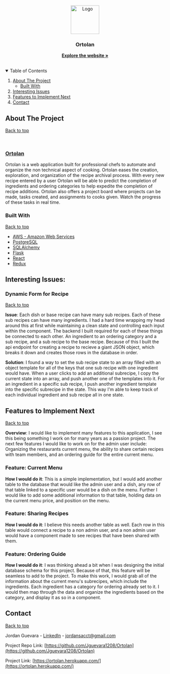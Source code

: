 <br />
<p align="center">
  <a href="https://ortolan.herokuapp.com/">
    <img src="https://raw.githubusercontent.com/Jguevara1208/Ortloan-photos/c917f7f440f77cc45e71c4ae4843a6bb93ae2c3f/orto-logo.svg?token=AR27E63IHZOGHRLYQQJAKYTBPLKUW" alt="Logo" width="90" height="90">
  </a>

  <h3 align="center">Ortolan</h3>

  <p align="center">
    <a href="https://ortolan.herokuapp.com/" target="_blank"><strong>Explore the website »</strong></a>
    <br />
    <br />
  </p>
</p>



<!-- TABLE OF CONTENTS -->
<details open="open">
  <summary id="table-of-contents">Table of Contents</summary>
  <ol>
    <li>
      <a href="#about-the-project">About The Project</a>
      <ul>
        <li><a href="#built-with">Built With</a></li>
      </ul>
    </li>
    <!-- <li><a href="#usage">Usage</a></li> -->
    <li>
      <a href="#interesting-issues">Interesting Issues</a>
    </li>
    <li>
      <a href="#features-to-implement-next">Features to Implement Next</a>
    <li><a href="#contact">Contact</a></li>
    </li>
  </ol>
</details>



<!-- ABOUT THE PROJECT -->
## About The Project 
[Back to top](#table-of-contents)

<br>

### [Ortolan](https://finstagram-project.herokuapp.com/)

Ortolan is a web application built for professional chefs to automate and organize the non technical aspect of cooking. Ortolan eases the creation, exploration, and organization of the recipe archival process. With every new recipe entered by a user Ortolan will be able to predict the completion of ingredients and ordering categories to help expedite the completion of recipe additions. Ortolan also offers a project board where projects can be made, tasks created, and assignments to cooks given. Watch the progress of these tasks in real time.

### Built With 
[Back to top](#table-of-contents)
* [AWS - Amazon Web Services](https://aws.amazon.com/)
* [PostgreSQL](https://www.postgresql.org/docs/)
* [SQLAlchemy](https://www.sqlalchemy.org/)
* [Flask](https://flask.palletsprojects.com/en/2.0.x/)
* [React](https://reactjs.org/)
* [Redux](https://redux.js.org/)

<!-- USAGE EXAMPLES
## Usage
[Back to top](#table-of-contents)

Users can signup and login to use Finstagram, and can login as a demo user to experience the website quickly.

[![Product Name Screen Shot][signup]](https://finstagram-project.herokuapp.com/signup)
[![Product Name Screen Shot][product-screenshot]](https://finstagram-project.herokuapp.com/login)
<br>
<br>
Once logged in, the user is directed to the Feed page, where logged-in users can view a feed of posts from users they follow, as well as their own posts.

[![Product Name Screen Shot][feed]](https://finstagram-project.herokuapp.com/signup)

Logged in users can add a new post, which appears at the top of the screen. Users can post images, gifs, or videos, as accepted file types. For posts a user owns, they can edit and delete the post. Users can also like and unlike a post.

### Adding a post:
[![Product Name Screen Shot][addPost]](https://finstagram-project.herokuapp.com/feed)

### Editing a post:
[![Product Name Screen Shot][editPost]](https://finstagram-project.herokuapp.com/feed)

### Deleting a post:
[![Product Name Screen Shot][deletePost]](https://finstagram-project.herokuapp.com/feed)

### Liking and unliking a post:
[![Product Name Screen Shot][likeUnlike]](https://finstagram-project.herokuapp.com/feed)

Users can add, edit, and delete a comment.

### Adding a comment:
[![Product Name Screen Shot][addComment]](https://finstagram-project.herokuapp.com/feed)

### Editing a comment:
[![Product Name Screen Shot][editComment]](https://finstagram-project.herokuapp.com/feed)

### Deleting a comment:
[![Product Name Screen Shot][deleteComment]](https://finstagram-project.herokuapp.com/feed)

Users can hover over the username or user image of a post's author to view that user's information. It also shows the following status of the logged in user in relation to the post author user.

### View user hover card:
[![Product Name Screen Shot][viewHover]](https://finstagram-project.herokuapp.com/feed)

Users can also click on the likes count on any post to view which users liked that post. From here, users can see whether they're following anyone in this list, and follow/unfollow as they wish.

### View post's liked users:
[![Product Name Screen Shot][viewLikes]](https://finstagram-project.herokuapp.com/feed)

<br>
<br>
Over on the Explore page, users can view posts from users they don't follow, and interact with these posts like on the Feed page.
<br>
<br>

### View posts from unfollowed users:
[![Product Name Screen Shot][exploreModal]](https://finstagram-project.herokuapp.com/explore)


Once you follow a user, their posts will appear on the feed page

### Newly followed users posts:

[![Product Name Screen Shot][newlyFollowedPosts]](https://finstagram-project.herokuapp.com/explore)
<br>
<br>

From any page where there are user posts or comments, you can click on a user's username to go to their profile page, which displays that user's number of posts, followers, and users followed.

### User profile pages:

(add profile navigation gif) -->

## Interesting Issues:
### Dynamic Form for Recipe 
[Back to top](#table-of-contents) 

<b>Issue</b>: Each dish or base recipe can have many sub recipes. Each of these sub recipes can have many ingredients. I had a hard time wrapping my head around this at first while maintaining a clean state and controlling each input within the component. The backend I built required for each of these things be connected to each other. An ingredient to an ordering category and a sub recipe, and a sub recipe to the base recipe. Because of this I built the api endpoint for creating a recipe to recieve a giant JSON object, which breaks it down and creates those rows in the database in order.

<b>Solution</b>: I found a way to set the sub recipe state to an array filled with an object template for all of the keys that one sub recipe with one ingredient would have. When a user clicks to add an additional subrecipe, I copy the current state into an array, and push another one of the templates into it. For an ingredient in a specific sub recipe, I push another ingredient template into the specific subrecipe in the state. This way I'm able to keep track of each individual ingredient and sub recipe all in one state.

## Features to Implement Next
[Back to top](#table-of-contents)

<b>Overview</b>: I would like to implement many features to this application, I see this being something I work on for many years as a passion project. The next few features I would like to work on for the admin user include: Organizing the restaurants current menu, the ability to share certain recipes with team members, and an ordering guide for the entire current menu.

### <b>Feature</b>: Current Menu
<b>How I would do it</b>: This is a simple implementation, but I would add another table to the database that would like the admin user and a dish, any row of that table linked to a specific user would be a dish on the menu. Further I would like to add some additional information to that table, holding data on the current menu price, and position on the menu.

### <b>Feature</b>: Sharing Recipes
<b>How I would do it</b>: I believe this needs another table as well. Each row in this table would connect a recipe to a non admin user, and a non admin user would have a component made to see recipes that have been shared with them.

### <b>Feature</b>: Ordering Guide
<b>How I would do it</b>: I was thinking ahead a bit when I was designing the initial database schema for this project. Because of that, this feature will be seamless to add to the project. To make this work, I would grab all of the information about the current menu's subrecipes, which include the ingredients. Each ingredient has a category for ordering already set to it. I would then map through the data and organize the ingredients based on the category, and display it as so in a component.

<!-- CONTACT -->
## Contact
[Back to top](#table-of-contents)

Jordan Guevara - [LinkedIn](https://www.linkedin.com/in/jordan-guevara-a9370521a/) - jordansacct@gmail.com

Project Repo Link: [https://github.com/Jguevara1208/Ortolan](https://github.com/Jguevara1208/Ortolan)

Project Link: [https://ortolan.herokuapp.com/](https://ortolan.herokuapp.com/)


<!-- ACKNOWLEDGEMENTS --

<!-- MARKDOWN LINKS & IMAGES -->
[linkedin-url]: https://linkedin.com/in/
